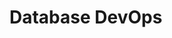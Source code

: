 # Database DevOps

[](https://docs.microsoft.com/en-us/ef/ef6/modeling/code-first/workflows/new-database)